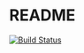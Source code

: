 # README
[![Build Status](https://travis-ci.org/GustavoFernandes/game-engine.svg?branch=master)](https://travis-ci.org/GustavoFernandes/game-engine)
